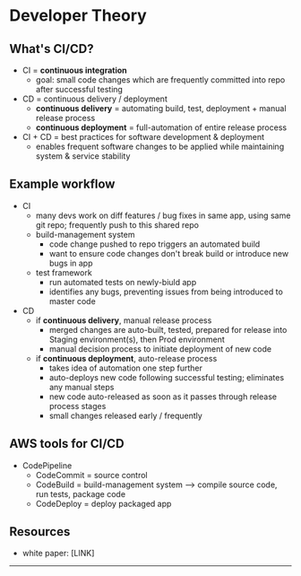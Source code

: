 # Developer Theory

## What's CI/CD?
- CI = __continuous integration__
  - goal: small code changes which are frequently committed into repo after successful testing
- CD = continuous delivery / deployment
  - __continuous delivery__ = automating build, test, deployment + manual release process
  - __continuous deployment__ = full-automation of entire release process
- CI + CD = best practices for software development & deployment
  - enables frequent software changes to be applied while maintaining system & service stability

## Example workflow
- CI
  - many devs work on diff features / bug fixes in same app, using same git repo; frequently push to this shared repo
  - build-management system
    - code change pushed to repo triggers an automated build
    - want to ensure code changes don't break build or introduce new bugs in app
  - test framework
    - run automated tests on newly-biuld app
    - identifies any bugs, preventing issues from being introduced to master code
- CD
  - if __continuous delivery__, manual release process
    - merged changes are auto-built, tested, prepared for release into Staging environment(s), then Prod environment
    - manual decision process to initiate deployment of new code
  - if __continuous deployment__, auto-release process
    - takes idea of automation one step further
    - auto-deploys new code following successful testing; eliminates any manual steps
    - new code auto-released as soon as it passes through release process stages
    - small changes released early / frequently

## AWS tools for CI/CD
- CodePipeline
  - CodeCommit = source control
  - CodeBuild = build-management system --> compile source code, run tests, package code
  - CodeDeploy = deploy packaged app

## Resources
- white paper: [LINK]

___

